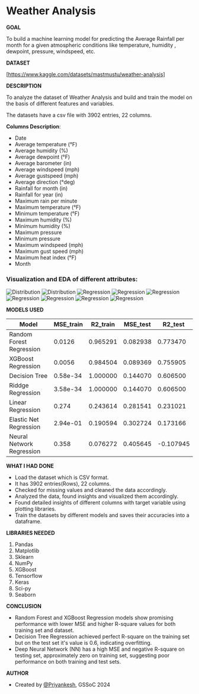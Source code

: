 <h1>Weather Analysis</h1>

**GOAL**

To build a machine learning model for predicting the Average Rainfall per month for a given atmospheric conditions like temperature, humidity , dewpoint, pressure, windspeed, etc.

**DATASET**

[https://www.kaggle.com/datasets/mastmustu/weather-analysis]

**DESCRIPTION**

To analyze the dataset of Weather Analysis and build and train the model on the basis of different features and variables.

The datasets have a csv file with 3902 entries, 22 columns.

**Columns Description**:

- Date
- Average temperature (°F)
- Average humidity (%)
- Average dewpoint (°F)
- Average barometer (in)
- Average windspeed (mph)
- Average gustspeed (mph)
- Average direction (°deg)
- Rainfall for month (in)
- Rainfall for year (in)
- Maximum rain per minute
- Maximum temperature (°F)
- Minimum temperature (°F)
- Maximum humidity (%)
- Minimum humidity (%)
- Maximum pressure
- Minimum pressure
- Maximum windspeed (mph)
- Maximum gust speed (mph)
- Maximum heat index (°F)
- Month


### Visualization and EDA of different attributes:

<img alt="Distribution" src="./Images/distribution plot 1.png">

<img alt="Distribution" src="./Images/distribution plot 2.png">

<img alt="Regression" src="./Images/avg barometer vs rainfall per mnth.png">

<img alt="Regression" src="./Images/avg dewpoint vs rainfall per mnth.png">

<img alt="Regression" src="./Images/avg humidity vs rainfall per mnth.png">

<img alt="Regression" src="./Images/avg temp vs rainfall per mnth.png">

<img alt="Regression" src="./Images/avg windspeed vs rainfall per mnth.png">

<img alt="Regression" src="./Images/max temp vs rainfall per mnth.png">

<img alt="Regression" src="./Images/month vs rainfall per month.png">


**MODELS USED**

| Model                     | MSE_train | R2_train | MSE_test  | R2_test   |
|---------------------------|-----------|----------|-----------|-----------|
|Random Forest Regression	  | 0.0126    |	0.965291 | 0.082938	 | 0.773470  |
|XGBoost Regression	        | 0.0056    |	0.984504 | 0.089369	 | 0.755905  |
|Decision Tree	            | 0.58e-34  | 1.000000 | 0.144070	 | 0.606500  |
|Riddge Regression	        | 3.58e-34	| 1.000000 | 0.144070  | 0.606500  |
|Linear Regression	        | 0.274    	| 0.243614 | 0.281541  | 0.231021  |
|Elastic Net Regression	    | 2.94e-01	| 0.190594 | 0.302724	 | 0.173166  |
|Neural Network Regression	| 0.358     | 0.076272 | 0.405645	 |-0.107945  |


**WHAT I HAD DONE**

* Load the dataset which is CSV format.
* It has 3902 entries(Rows), 22 columns.
* Checked for missing values and cleaned the data accordingly.
* Analyzed the data, found insights and visualized them accordingly.
* Found detailed insights of different columns with target variable using plotting libraries.
* Train the datasets by different models and saves their accuracies into a dataframe.


**LIBRARIES NEEDED**

1. Pandas
2. Matplotlib
3. Sklearn
4. NumPy
5. XGBoost
6. Tensorflow
7. Keras
8. Sci-py
9. Seaborn



**CONCLUSION**

- Random Forest and XGBoost Regression models show promising performance with lower MSE and higher R-square values for both training set and dataset.
- Decision Tree Regression achieved perfect R-square on the training set but on the test set it's value is 0.6, indicating overfitting.
- Deep Neural Network (NN) has a high MSE and negative R-square on testing set, approximately zero on training set, suggesting poor performance on both training and test sets.


**AUTHOR**

- Created by [@Priyankesh](https://github.com/priyankeshh), GSSoC 2024